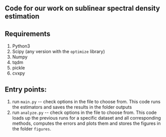 ## Code for our work on sublinear spectral density estimation

## Requirements
1. Python3
2. Scipy (any version with the `optimize` library)
3. Numpy
4. tqdm
5. pickle
6. cvxpy

## Entry points:
1. run `main.py` -- check options in the file to choose from. This code runs the estimators and saves the results in the folder outputs
2. run `analyze.py` -- check options in the file to choose from. This code loads up the previous runs for a specific dataset and all corresponding methods, computes the errors and plots them and stores the figures in the folder `figures`.
